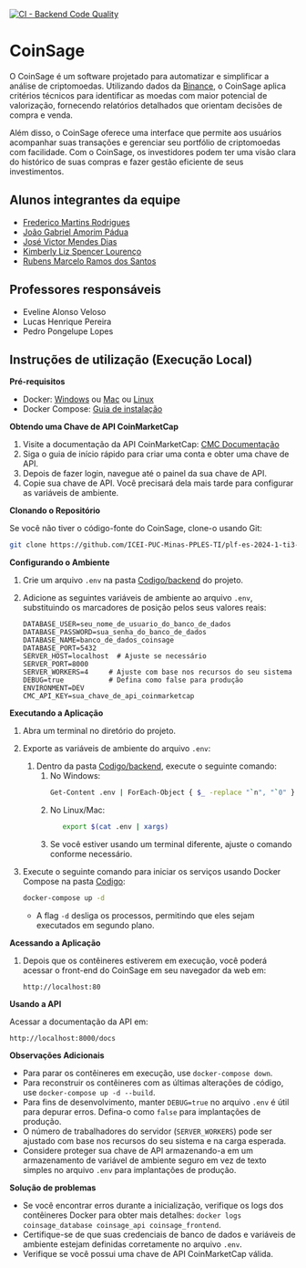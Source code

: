 [![CI - Backend Code Quality](https://github.com/ICEI-PUC-Minas-PPLES-TI/plf-es-2024-1-ti3-8981100-coinsage/actions/workflows/ci-backend.yaml/badge.svg)](https://github.com/ICEI-PUC-Minas-PPLES-TI/plf-es-2024-1-ti3-8981100-coinsage/actions/workflows/ci-backend.yaml)
# CoinSage

O CoinSage é um software projetado para automatizar e simplificar a análise de criptomoedas. Utilizando dados da [Binance](https://binance.com/), o CoinSage aplica critérios técnicos para identificar as moedas com maior potencial de valorização, fornecendo relatórios detalhados que orientam decisões de compra e venda.

Além disso, o CoinSage oferece uma interface que permite aos usuários acompanhar suas transações e gerenciar seu portfólio de criptomoedas com facilidade. Com o CoinSage, os investidores podem ter uma visão clara do histórico de suas compras e fazer gestão eficiente de seus investimentos.

## Alunos integrantes da equipe

* [Frederico Martins Rodrigues](https://github.com/fredmrodrigues)
* [João Gabriel Amorim Pádua](https://github.com/jgapadua)
* [José Victor Mendes Dias](https://github.com/zezit)
* [Kimberly Liz Spencer Lourenço](https://github.com/kspencerl)
* [Rubens Marcelo Ramos dos Santos](https://github.com/rubensm33)

## Professores responsáveis

* Eveline Alonso Veloso
* Lucas Henrique Pereira
* Pedro Pongelupe Lopes

## Instruções de utilização (Execução Local)

**Pré-requisitos**

- Docker: [Windows](https://docs.docker.com/desktop/install/windows-install/) ou [Mac](https://docs.docker.com/desktop/install/mac-install/) ou [Linux](https://docs.docker.com/desktop/install/linux-install/)
- Docker Compose: [Guia de instalação](https://docs.docker.com/compose/install/)

**Obtendo uma Chave de API CoinMarketCap**

1. Visite a documentação da API CoinMarketCap: [CMC Documentação](https://coinmarketcap.com/api/documentation/v1/#section/Quick-Start-Guide)
2. Siga o guia de início rápido para criar uma conta e obter uma chave de API.
3. Depois de fazer login, navegue até o painel da sua chave de API.
4. Copie sua chave de API. Você precisará dela mais tarde para configurar as variáveis de ambiente.

**Clonando o Repositório**

Se você não tiver o código-fonte do CoinSage, clone-o usando Git:

```bash
git clone https://github.com/ICEI-PUC-Minas-PPLES-TI/plf-es-2024-1-ti3-8981100-coinsage/
```

**Configurando o Ambiente**

1. Crie um arquivo `.env` na pasta [Codigo/backend](./Codigo/backend/) do projeto.
2. Adicione as seguintes variáveis de ambiente ao arquivo `.env`, substituindo os marcadores de posição pelos seus valores reais:

   ```
   DATABASE_USER=seu_nome_de_usuario_do_banco_de_dados
   DATABASE_PASSWORD=sua_senha_do_banco_de_dados
   DATABASE_NAME=banco_de_dados_coinsage
   DATABASE_PORT=5432
   SERVER_HOST=localhost  # Ajuste se necessário
   SERVER_PORT=8000
   SERVER_WORKERS=4     # Ajuste com base nos recursos do seu sistema
   DEBUG=true           # Defina como false para produção
   ENVIRONMENT=DEV
   CMC_API_KEY=sua_chave_de_api_coinmarketcap
   ```

**Executando a Aplicação**

1. Abra um terminal no diretório do projeto.
2. Exporte as variáveis de ambiente do arquivo `.env`:
   1. Dentro da pasta [Codigo/backend](./Codigo/backend/), execute o seguinte comando:
      1. No Windows:
         ```bash
         Get-Content .env | ForEach-Object { $_ -replace "`n", "`0" } | ForEach-Object { $_ -replace "`r", "" } | ForEach-Object { $env:$_ }
         ```
        2. No Linux/Mac:
             ```bash
                export $(cat .env | xargs)
            ```
        3. Se você estiver usando um terminal diferente, ajuste o comando conforme necessário.

3. Execute o seguinte comando para iniciar os serviços usando Docker Compose na pasta [Codigo](./Codigo/):

   ```bash
   docker-compose up -d
   ```

   - A flag `-d` desliga os processos, permitindo que eles sejam executados em segundo plano.

**Acessando a Aplicação**

1. Depois que os contêineres estiverem em execução, você poderá acessar o front-end do CoinSage em seu navegador da web em:

   ```
   http://localhost:80
   ```

**Usando a API**

Acessar a documentação da API em:

   ```
   http://localhost:8000/docs
   ```

**Observações Adicionais**

- Para parar os contêineres em execução, use `docker-compose down`.
- Para reconstruir os contêineres com as últimas alterações de código, use `docker-compose up -d --build`.
- Para fins de desenvolvimento, manter `DEBUG=true` no arquivo `.env` é útil para depurar erros. Defina-o como `false` para implantações de produção.
- O número de trabalhadores do servidor (`SERVER_WORKERS`) pode ser ajustado com base nos recursos do seu sistema e na carga esperada.
- Considere proteger sua chave de API armazenando-a em um armazenamento de variável de ambiente seguro em vez de texto simples no arquivo `.env` para implantações de produção.

**Solução de problemas**

- Se você encontrar erros durante a inicialização, verifique os logs dos contêineres Docker para obter mais detalhes: `docker logs coinsage_database coinsage_api coinsage_frontend`.
- Certifique-se de que suas credenciais de banco de dados e variáveis de ambiente estejam definidas corretamente no arquivo `.env`.
- Verifique se você possui uma chave de API CoinMarketCap válida.
